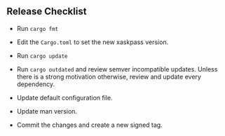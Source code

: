 Release Checklist
-----------------

* Run `cargo fmt`

* Edit the `Cargo.toml` to set the new xaskpass version.

* Run `cargo update`

* Run `cargo outdated` and review semver incompatible updates. Unless there is a strong motivation otherwise, review and update every dependency.

* Update default configuration file.

* Update man version.

* Commit the changes and create a new signed tag.
